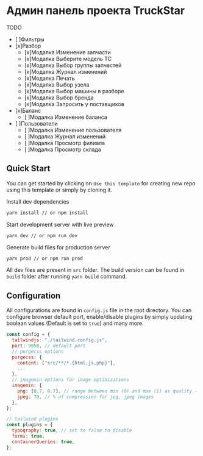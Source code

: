 # Админ панель проекта TruckStar

TODO
- [ ]Фильтры
- [x]Разбор
	- [x]Модалка Изменение запчасти
	- [x]Модалка Выберите модель ТС
	- [x]Модалка Выбор группы запчастей
	- [x]Модалка Журнал изменений
	- [x]Модалка Печать
  - [x]Модалка Выбор узела
  - [x]Модалка Выбор машины в разборе
  - [x]Модалка Выбор бренда
  - [x]Модалка Запросить у поставщиков
- [x]Баланс
	- [ ]Модалка Изменение баланса
- [ ]Пользователи
	- [ ]Модалка Изменение пользователя
	- [ ]Модалка Журнал изменений
	- [ ]Модалка Просмотр филиала
	- [ ]Модалка Просмотр склада
	
## Quick Start

You can get started by clicking on `Use this template` for creating new repo using this template or simply by cloning it.

Install dev dependencies

```sh
yarn install // or npm install
```

Start development server with live preview

```sh
yarn dev // or npm run dev
```

Generate build files for production server

```sh
yarn prod // or npm run prod
```

All dev files are present in `src` folder. The build version can be found in `build` folder after running `yarn build` command.

## Configuration

All configurations are found in `config.js` file in the root directory. You can configure browser default port, enable/disable plugins by simply updating boolean values (Default is set to `true`) and many more.

```js
const config = {
  tailwindjs: "./tailwind.config.js",
  port: 9050, // default port
  // purgecss options
  purgecss: {
    content: ["src/**/*.{html,js,php}"],
    ...
  },
  // imagemin options for image optimizations
  imagemin: {
    png: [0.7, 0.7], // range between min (0) and max (1) as quality - 70% with current values for png images,
    jpeg: 70, // % of compression for jpg, jpeg images
  },
};

// tailwind plugins
const plugins = {
  typography: true, // set to false to disable
  forms: true,
  containerQueries: true,
};

```